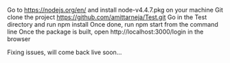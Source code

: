 Go to https://nodejs.org/en/ and install node-v4.4.7.pkg on your machine
Git clone the project https://github.com/amittarneja/Test.git
Go in the Test directory and run npm install
Once done, run npm start from the command line
Once the package is built, open http://localhost:3000/login in the browser

Fixing issues, will come back live soon...
